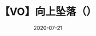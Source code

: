 ---
layout: post
title: 【VO】向上坠落（）
date: 2020-07-21
categories: ["中土", "RPS"]
characters: ["Viggo Mortensen", "Orlando Bloom"]
tags: ["VO", "Crossover", "CA"]
pov: 第三人称
origin: Lofter
long_novels: 【VO】向上坠落
---